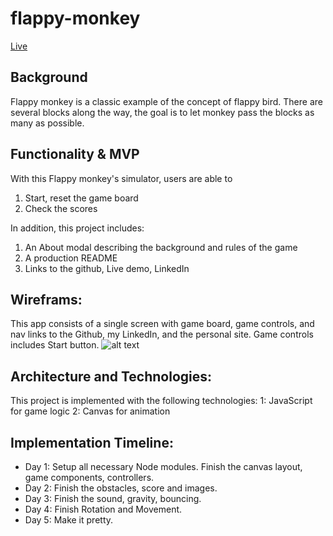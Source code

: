 # flappy-monkey
[Live](https://qidizhai.github.io/flappy-monkey/)

## Background

Flappy monkey is a classic example of the concept of flappy bird. There are several blocks along the way, the goal is to let monkey pass the blocks as many as possible.

## Functionality & MVP

With this Flappy monkey's simulator, users are able to
1. Start, reset the game board
2. Check the scores

In addition, this project includes:
1. An About modal describing the background and rules of the game
2. A production README
3. Links to the github, Live demo, LinkedIn

## Wireframs:
This app consists of a single screen with game board, game controls, and nav links to the Github, my LinkedIn, and the personal site. Game controls includes Start button.
![alt text](https://github.com/qidizhai/flappy_monkey/blob/master/monkeysurfing.png "Logo Title Text 1")


## Architecture and Technologies:
This project is implemented with the following technologies:
1: JavaScript for game logic
2: Canvas for animation

## Implementation Timeline:
* Day 1: Setup all necessary Node modules. Finish the canvas layout, game components, controllers.
* Day 2: Finish the obstacles, score and images.
* Day 3: Finish the sound, gravity, bouncing.
* Day 4: Finish Rotation and Movement.
* Day 5: Make it pretty.
